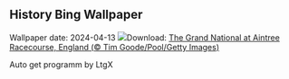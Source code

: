 ## History Bing Wallpaper
Wallpaper date: 2024-04-13
![](https://www.bing.com/th?id=OHR.GrandNationalDayUK_EN-GB7349486395_UHD.jpg&w=1000)Download: [The Grand National at Aintree Racecourse, England (© Tim Goode/Pool/Getty Images)](https://www.bing.com/th?id=OHR.GrandNationalDayUK_EN-GB7349486395_UHD.jpg)

Auto get programm by LtgX
